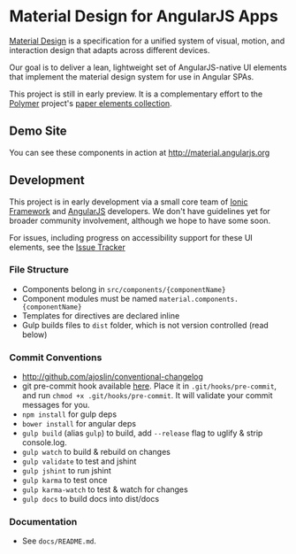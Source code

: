 Material Design for AngularJS Apps
=======

[Material Design](http://www.google.com/design/spec/material-design/introduction.html#introduction-goals) is a specification for a unified system of visual, motion, and interaction design that adapts across different devices. 

Our goal is to deliver a lean, lightweight set of AngularJS-native UI elements that implement the material design system for use in Angular SPAs. 

This project is still in early preview. It is a complementary effort to the [Polymer](http://www.polymer-project.org/) project's [paper elements collection](http://www.polymer-project.org/docs/elements/paper-elements.html).

## Demo Site

You can see these components in action at http://material.angularjs.org

## Development

This project is in early development via a small core team of [Ionic Framework](http://ionicframework.com/) and [AngularJS](http://angularjs.org) developers. We don't have guidelines yet for broader community involvement, although we hope to have some soon.

For issues, including progress on accessibility support for these UI elements, see the [Issue Tracker](https://github.com/angular/material/issues)

### File Structure

- Components belong in `src/components/{componentName}`
- Component modules must be named `material.components.{componentName}`
- Templates for directives are declared inline
- Gulp builds files to `dist` folder, which is not version controlled (read below)

### Commit Conventions

- http://github.com/ajoslin/conventional-changelog
- git pre-commit hook available [here](https://github.com/angular/angular.js/blob/master/validate-commit-msg.js).  Place it in `.git/hooks/pre-commit`, and run `chmod +x .git/hooks/pre-commit`. It will validate your commit messages for you.
- `npm install` for gulp deps
- `bower install` for angular deps
- `gulp build` (alias `gulp`) to build, add `--release` flag to uglify & strip console.log.
- `gulp watch` to build & rebuild on changes
- `gulp validate` to test and jshint
- `gulp jshint` to run jshint
- `gulp karma` to test once
- `gulp karma-watch` to test & watch for changes
- `gulp docs` to build docs into dist/docs

### Documentation

- See `docs/README.md`.
